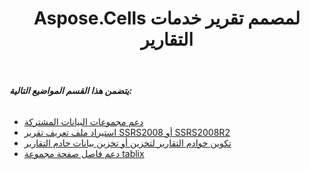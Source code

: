 ﻿---
title: Aspose.Cells لمصمم تقرير خدمات التقارير
type: docs
weight: 100
url: /ar/reportingservices/aspose-cells-for-reporting-services-report-designer/
---
###### **يتضمن هذا القسم المواضيع التالية:**
- [دعم مجموعات البيانات المشتركة](/cells/ar/reportingservices/support-shared-datasets/)
- [استيراد ملف تعريف تقرير SSRS2008 أو SSRS2008R2](/cells/ar/reportingservices/import-report-definition-file-for-ssrs2008-or-ssrs2008r2/)
- [تكوين خوادم التقارير لتخزين أو تخزين بيانات خادم التقارير](/cells/ar/reportingservices/configuring-report-servers-to-store-or-cache-the-report-server-data/)
- [دعم فاصل صفحة مجموعة tablix](/cells/ar/reportingservices/support-tablix-group-page-break/)
